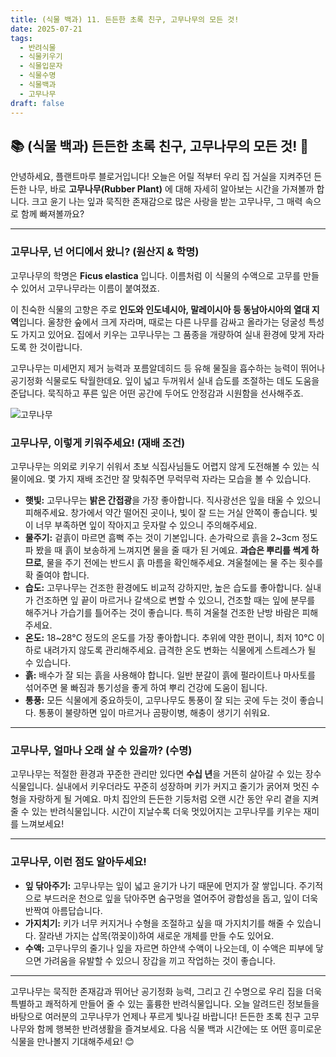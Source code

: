```yaml
---
title: (식물 백과) 11. 든든한 초록 친구, 고무나무의 모든 것!
date: 2025-07-21
tags:
  - 반려식물
  - 식물키우기
  - 식물입문자
  - 식물수명
  - 식물백과
  - 고무나무
draft: false
---
```


## 📚   (식물 백과) 든든한 초록 친구, 고무나무의 모든 것! 💚

안녕하세요, 플랜트마루 블로거입니다! 오늘은 어릴 적부터 우리 집 거실을 지켜주던 든든한 나무, 바로 **고무나무(Rubber Plant)** 에 대해 자세히 알아보는 시간을 가져볼까 합니다. 크고 윤기 나는 잎과 묵직한 존재감으로 많은 사랑을 받는 고무나무, 그 매력 속으로 함께 빠져볼까요?

---

### 고무나무, 넌 어디에서 왔니? (원산지 & 학명)

고무나무의 학명은 **Ficus elastica** 입니다. 이름처럼 이 식물의 수액으로 고무를 만들 수 있어서 고무나무라는 이름이 붙여졌죠.

이 친숙한 식물의 고향은 주로 **인도와 인도네시아, 말레이시아 등 동남아시아의 열대 지역**입니다. 울창한 숲에서 크게 자라며, 때로는 다른 나무를 감싸고 올라가는 덩굴성 특성도 가지고 있어요. 집에서 키우는 고무나무는 그 품종을 개량하여 실내 환경에 맞게 자라도록 한 것이랍니다.

고무나무는 미세먼지 제거 능력과 포름알데히드 등 유해 물질을 흡수하는 능력이 뛰어나 공기정화 식물로도 탁월한데요. 잎이 넓고 두꺼워서 실내 습도를 조절하는 데도 도움을 준답니다. 묵직하고 푸른 잎은 어떤 공간에 두어도 안정감과 시원함을 선사해주죠.

![고무나무](/images/rubber_plant.png)

### 고무나무, 이렇게 키워주세요! (재배 조건)

고무나무는 의외로 키우기 쉬워서 초보 식집사님들도 어렵지 않게 도전해볼 수 있는 식물이에요. 몇 가지 재배 조건만 잘 맞춰주면 무럭무럭 자라는 모습을 볼 수 있습니다.

- **햇빛:** 고무나무는 **밝은 간접광**을 가장 좋아합니다. 직사광선은 잎을 태울 수 있으니 피해주세요. 창가에서 약간 떨어진 곳이나, 빛이 잘 드는 거실 안쪽이 좋습니다. 빛이 너무 부족하면 잎이 작아지고 웃자랄 수 있으니 주의해주세요.
- **물주기:** 겉흙이 마르면 흠뻑 주는 것이 기본입니다. 손가락으로 흙을 2~3cm 정도 파 봤을 때 흙이 보송하게 느껴지면 물을 줄 때가 된 거예요. **과습은 뿌리를 썩게 하므로**, 물을 주기 전에는 반드시 흙 마름을 확인해주세요. 겨울철에는 물 주는 횟수를 확 줄여야 합니다.
- **습도:** 고무나무는 건조한 환경에도 비교적 강하지만, 높은 습도를 좋아합니다. 실내가 건조하면 잎 끝이 마르거나 갈색으로 변할 수 있으니, 건조할 때는 잎에 분무를 해주거나 가습기를 틀어주는 것이 좋습니다. 특히 겨울철 건조한 난방 바람은 피해주세요.
- **온도:** 18~28°C 정도의 온도를 가장 좋아합니다. 추위에 약한 편이니, 최저 10°C 이하로 내려가지 않도록 관리해주세요. 급격한 온도 변화는 식물에게 스트레스가 될 수 있습니다.
- **흙:** 배수가 잘 되는 흙을 사용해야 합니다. 일반 분갈이 흙에 펄라이트나 마사토를 섞어주면 물 빠짐과 통기성을 좋게 하여 뿌리 건강에 도움이 됩니다.
- **통풍:** 모든 식물에게 중요하듯이, 고무나무도 통풍이 잘 되는 곳에 두는 것이 좋습니다. 통풍이 불량하면 잎이 마르거나 곰팡이병, 해충이 생기기 쉬워요.

---

### 고무나무, 얼마나 오래 살 수 있을까? (수명)

고무나무는 적절한 환경과 꾸준한 관리만 있다면 **수십 년**을 거뜬히 살아갈 수 있는 장수 식물입니다. 실내에서 키우더라도 꾸준히 성장하며 키가 커지고 줄기가 굵어져 멋진 수형을 자랑하게 될 거예요. 마치 집안의 든든한 기둥처럼 오랜 시간 동안 우리 곁을 지켜줄 수 있는 반려식물입니다. 시간이 지날수록 더욱 멋있어지는 고무나무를 키우는 재미를 느껴보세요!

---

### 고무나무, 이런 점도 알아두세요!

- **잎 닦아주기:** 고무나무는 잎이 넓고 윤기가 나기 때문에 먼지가 잘 쌓입니다. 주기적으로 부드러운 천으로 잎을 닦아주면 숨구멍을 열어주어 광합성을 돕고, 잎이 더욱 반짝여 아름답습니다.
- **가지치기:** 키가 너무 커지거나 수형을 조절하고 싶을 때 가지치기를 해줄 수 있습니다. 잘라낸 가지는 삽목(꺾꽂이)하여 새로운 개체를 만들 수도 있어요.
- **수액:** 고무나무의 줄기나 잎을 자르면 하얀색 수액이 나오는데, 이 수액은 피부에 닿으면 가려움을 유발할 수 있으니 장갑을 끼고 작업하는 것이 좋습니다.

---

고무나무는 묵직한 존재감과 뛰어난 공기정화 능력, 그리고 긴 수명으로 우리 집을 더욱 특별하고 쾌적하게 만들어 줄 수 있는 훌륭한 반려식물입니다. 오늘 알려드린 정보들을 바탕으로 여러분의 고무나무가 언제나 푸르게 빛나길 바랍니다! 든든한 초록 친구 고무나무와 함께 행복한 반려생활을 즐겨보세요. 다음 식물 백과 시간에는 또 어떤 흥미로운 식물을 만나볼지 기대해주세요! 😊